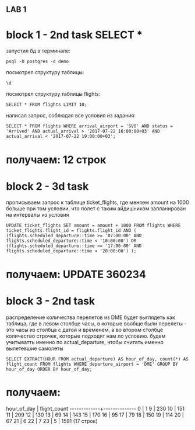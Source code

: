 ## LAB 1 ##

# block 1 - 2nd task SELECT * #
запустил бд в терминале:
```
psql -U postgres -d demo
```
посмотрел структуру таблицы: 
```
\d
```
посмотрел структуру таблицы flights:
```
SELECT * FROM flights LIMIT 10;
```
написал запрос, соблюдая все условия из задания:
```
SELECT * FROM flights WHERE arrival_airport = 'SVO' AND status = 'Arrived' AND actual_arrival > '2017-07-22 16:00:00+03' AND actual_arrival < '2017-07-22 19:00:00+03';
```

# получаем: 12 строк #

# block 2 - 3d task #
прописываем запрос к таблице ticket_flights, где меняем amount на 1000 больше при том условии, что полет с таким айдишником запланирован на интервалы из условия
```
UPDATE ticket_flights SET amount = amount + 1000 FROM flights WHERE ticket_flights.flight_id = flights.flight_id AND ( (flights.scheduled_departure::time >= '07:00:00' AND flights.scheduled_departure::time < '10:00:00') OR (flights.scheduled_departure::time >= '17:00:00' AND flights.scheduled_departure::time < '20:00:00') );
```

#  получаем: UPDATE 360234 #

# block 3 - 2nd task #
распределение количества перелетов из DME  будет выглядеть как таблица, где в левом столбце часы, в которые вообще были перелеты - это часы из столбца с датой и временем,
а во втором столбце количество строчек, которые подходят нам по условию. будем учитыватть именно по actual_departure, чтобы считать именно вылетевшие самолеты
```
SELECT EXTRACT(HOUR FROM actual_departure) AS hour_of_day, count(*) AS flight_count FROM flights WHERE departure_airport = 'DME' GROUP BY hour_of_day ORDER BY hour_of_day;
```
# получаем: #
 hour_of_day | flight_count 
-------------+--------------
           0 |            1
           9 |          230
          10 |          151
          11 |          209
          12 |          130
          13 |           69
          14 |          143
          15 |          170
          16 |           95
          17 |           79
          18 |          150
          19 |          114
          20 |           67
          21 |            6
          22 |            7
          23 |            5
             |         1591
(17 строк)

